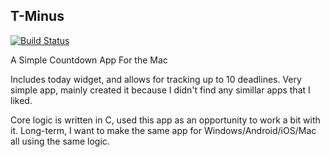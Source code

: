 ## T-Minus ##
[![Build Status](https://travis-ci.org/egosapien/T-Minus.svg?branch=master)](https://travis-ci.org/egosapien/T-Minus)

A Simple Countdown App For the Mac

Includes today widget, and allows for tracking up to 10 deadlines. Very simple app, mainly created it because I didn't find any simillar apps that I liked.

Core logic is written in C, used this app as an opportunity to work a bit with it. Long-term, I want to make the same app for Windows/Android/iOS/Mac all using the same logic.
